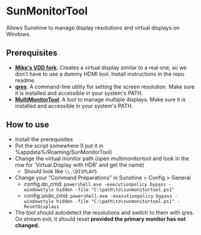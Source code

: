# SunMonitorTool

Allows Sunshine to manage display resolutions and virtual displays on Windows.

## Prerequisites

- [**Mike's VDD fork**](https://github.com/itsmikethetech/Virtual-Display-Driver): Creates a virtual display similar to a real one, so we don't have to use a dummy HDMI tool. Install instructions in the repo readme.
- [**qres**](https://sourceforge.net/projects/qres/): A command-line utility for setting the screen resolution. Make sure it is installed and accessible in your system's PATH.
- [**MultiMonitorTool**](https://www.nirsoft.net/utils/multi_monitor_tool.html): A tool to manage multiple displays. Make sure it is installed and accessible in your system's PATH.

## How to use
- Install the prerequisites
- Put the script somewhere (I put it in %appdata%/Roaming/SunMonitorTool)
- Change the virtual monitor path (open multimonitortool and look in the row for 'Virtual Display with HDR' and get the name)
  - Should look like `\\.\DISPLAY5`
- Change your "Command Preparations" in Sunshine > Config > General
  - config.do_cmd: `powershell.exe -executionpolicy bypass -windowstyle hidden -file "C:\path\to\sunmonitortool.ps1"`
  - config.undo_cmd: `powershell.exe -executionpolicy bypass -windowstyle hidden -file "C:\path\to\sunmonitortool.ps1" -ResetDisplays`
- The tool should autodetect the resolutions and switch to them with qres. On stream exit, it should reset **provided the primary monitor has not changed.**
